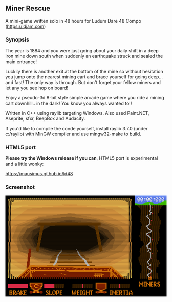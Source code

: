 ## Miner Rescue

A mini-game written solo in 48 hours for Ludum Dare 48 Compo (https://ldjam.com)

### Synopsis

The year is 1884 and you were just going about your daily shift in a deep iron mine down south when suddenly an earthquake struck and sealed the main entrance!

Luckily there is another exit at the bottom of the mine so without hesitation you jump onto the nearest mining cart and brace yourself for going deep... and fast! The only way is through. But don't forget your fellow miners and let any you see hop on board!

Enjoy a pseudo-3d 8-bit style simple arcade game where you ride a mining cart downhill.. in the dark! You know you always wanted to!!

Written in C++ using raylib targeting Windows. Also used Paint.NET, Aseprite, sfxr, BeepBox and Audacity.

If you'd like to compile the conde yourself, install raylib 3.7.0 (under c:/raylib) with MinGW compiler and use mingw32-make to build.

### HTML5 port

__Please try the Windows release if you can__, HTML5 port is experimental and a little wonky:

https://mausimus.github.io/ld48

### Screenshot

![screenshot](screenshot.png)
